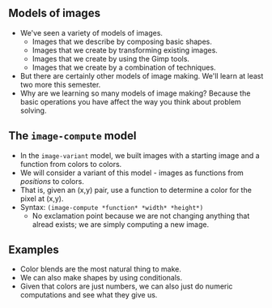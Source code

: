 Models of images
----------------

* We've seen a variety of models of images.
   * Images that we describe by composing basic shapes.
   * Images that we create by transforming existing images.
   * Images that we create by using the Gimp tools.
   * Images that we create by a combination of techniques.
* But there are certainly other models of image making.  We'll
  learn at least two more this semester.
* Why are we learning so many models of image making?  Because the
  basic operations you have affect the way you think about problem
  solving.

The `image-compute` model
-------------------------

* In the `image-variant` model, we built images with a starting
  image and a function from colors to colors.
* We will consider a variant of this model - images as functions
  from *positions* to colors.
* That is, given an (x,y) pair, use a function to determine a color for 
  the pixel at (x,y).
* Syntax: `(image-compute *function* *width* *height*)`
    * No exclamation point because we are not changing anything that alread
      exists; we are simply computing a new image.

Examples
--------

* Color blends are the most natural thing to make.
* We can also make shapes by using conditionals.
* Given that colors are just numbers, we can also just do numeric
  computations and see what they give us.
